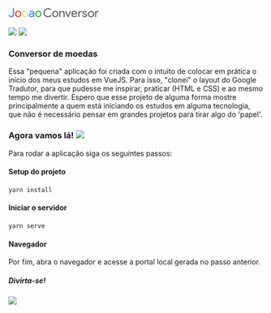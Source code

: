 
![](./src/assets/logo-conversor.png) ![](./src/assets/title.png) <br><br>
<img src="https://slackmojis.com/emojis/1537-vue/download" height="30"> <img src="https://slackmojis.com/emojis/703-sass/download" height="30">


### Conversor de moedas


Essa "pequena" aplicação foi criada com o intuito de colocar em prática o início dos meus estudos em VueJS. Para isso, "clonei" o layout do Google Tradutor, para que pudesse me inspirar, praticar (HTML e CSS) e ao mesmo tempo me divertir. Espero que esse projeto de alguma forma mostre principalmente a quem está iniciando os estudos em alguma tecnologia, que não é necessário pensar em grandes projetos para tirar algo do 'papel'.

### Agora vamos lá! <img src="https://slackmojis.com/emojis/2529-gottarun/download" height="30">
Para rodar a aplicação siga os seguintes passos:
#### Setup do projeto
```
yarn install
```

#### Iniciar o servidor
```
yarn serve
```

#### Navegador

Por fim, abra o navegador e acesse a portal local gerada no passo anterior.

##### Divirta-se! 
<img src="https://slackmojis.com/emojis/11084-funky_kong/download">
